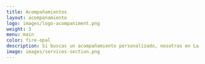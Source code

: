 ```yaml
---
title: Acompañamientos
layout: acompanamiento
logo: images/logo-acompaniment.png
weight: 3
menu: main
color: fire-opal
description: Si buscas un acompañamiento personalizado, nosotras en La Sobremesa diseñamos y facilitamos un proceso de reflexión, aprendizaje y transformación para ti.
image: images/services-section.png
---
```

